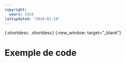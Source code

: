 ```yaml
---
copyright:
  years: 2018
lastupdated: "2018-01-18"
---
```


{:shortdesc: .shortdesc}
{:new_window: target="_blank"}

# Exemple de code
